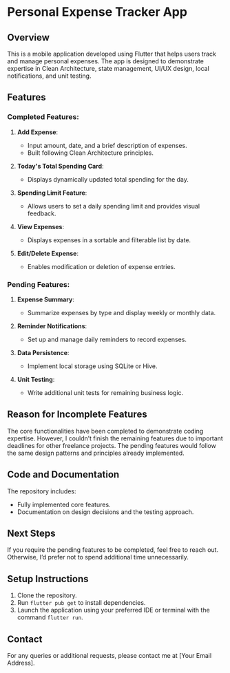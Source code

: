 # Personal Expense Tracker App

## Overview
This is a mobile application developed using Flutter that helps users track and manage personal expenses. The app is designed to demonstrate expertise in Clean Architecture, state management, UI/UX design, local notifications, and unit testing.

## Features

### Completed Features:
1. **Add Expense**:
   - Input amount, date, and a brief description of expenses.
   - Built following Clean Architecture principles.

2. **Today's Total Spending Card**:
   - Displays dynamically updated total spending for the day.

3. **Spending Limit Feature**:
   - Allows users to set a daily spending limit and provides visual feedback.

4. **View Expenses**:
   - Displays expenses in a sortable and filterable list by date.

5. **Edit/Delete Expense**:
   - Enables modification or deletion of expense entries.

### Pending Features:
1. **Expense Summary**:
   - Summarize expenses by type and display weekly or monthly data.

2. **Reminder Notifications**:
   - Set up and manage daily reminders to record expenses.

3. **Data Persistence**:
   - Implement local storage using SQLite or Hive.

4. **Unit Testing**:
   - Write additional unit tests for remaining business logic.

## Reason for Incomplete Features
The core functionalities have been completed to demonstrate coding expertise. However, I couldn’t finish the remaining features due to important deadlines for other freelance projects. The pending features would follow the same design patterns and principles already implemented.

## Code and Documentation
The repository includes:
- Fully implemented core features.
- Documentation on design decisions and the testing approach.

## Next Steps
If you require the pending features to be completed, feel free to reach out. Otherwise, I’d prefer not to spend additional time unnecessarily.

## Setup Instructions
1. Clone the repository.
2. Run `flutter pub get` to install dependencies.
3. Launch the application using your preferred IDE or terminal with the command `flutter run`.

## Contact
For any queries or additional requests, please contact me at [Your Email Address].


